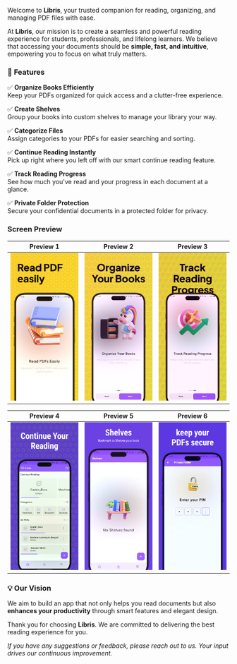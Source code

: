 Welcome to **Libris**, your trusted companion for reading, organizing, and managing PDF files with ease.

At **Libris**, our mission is to create a seamless and powerful reading experience for students, professionals, and lifelong learners. We believe that accessing your documents should be **simple, fast, and intuitive**, empowering you to focus on what truly matters.

### 🚀 **Features**

✅ **Organize Books Efficiently**  
Keep your PDFs organized for quick access and a clutter-free experience.

✅ **Create Shelves**  
Group your books into custom shelves to manage your library your way.

✅ **Categorize Files**  
Assign categories to your PDFs for easier searching and sorting.

✅ **Continue Reading Instantly**  
Pick up right where you left off with our smart continue reading feature.

✅ **Track Reading Progress**  
See how much you've read and your progress in each document at a glance.

✅ **Private Folder Protection**  
Secure your confidential documents in a protected folder for privacy.

### Screen Preview

| Preview 1 | Preview 2 | Preview 3 |
|-----------|-----------|-----------|
| ![Libris App Preview](/ART/screenshot_1.png) | ![Libris App Preview](/ART/screenshot_2.png) | ![Libris App Preview](/ART/screenshot_3.png) |

| Preview 4 | Preview 5 | Preview 6 |
|-----------|-----------|-----------|
| ![Libris App Preview](/ART/screenshot_4.png) | ![Libris App Preview](/ART/screenshot_5.png) | ![Libris App Preview](/ART/screenshot_6.png) |


### 💡 **Our Vision**

We aim to build an app that not only helps you read documents but also **enhances your productivity** through smart features and elegant design.

Thank you for choosing **Libris**. We are committed to delivering the best reading experience for you.

_If you have any suggestions or feedback, please reach out to us. Your input drives our continuous improvement._
